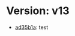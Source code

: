 # Version: v13

* [ad35b1a](https://github.com/VictoriaSko/unit-demo-cra/commit/ad35b1a01100f7364610f713a943356b86f5a801): test
